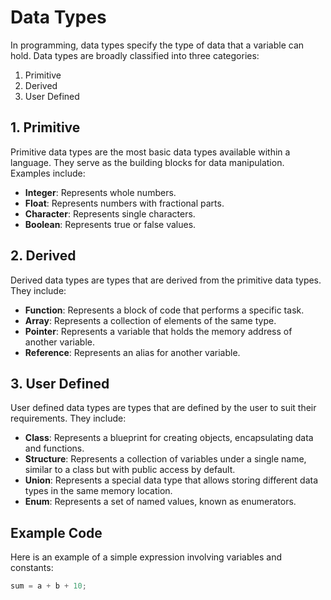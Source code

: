 # Data Types

In programming, data types specify the type of data that a variable can hold. Data types are broadly classified into three categories:

1. Primitive
2. Derived
3. User Defined

## 1. Primitive

Primitive data types are the most basic data types available within a language. They serve as the building blocks for data manipulation. Examples include:

- **Integer**: Represents whole numbers.
- **Float**: Represents numbers with fractional parts.
- **Character**: Represents single characters.
- **Boolean**: Represents true or false values.

## 2. Derived

Derived data types are types that are derived from the primitive data types. They include:

- **Function**: Represents a block of code that performs a specific task.
- **Array**: Represents a collection of elements of the same type.
- **Pointer**: Represents a variable that holds the memory address of another variable.
- **Reference**: Represents an alias for another variable.

## 3. User Defined

User defined data types are types that are defined by the user to suit their requirements. They include:

- **Class**: Represents a blueprint for creating objects, encapsulating data and functions.
- **Structure**: Represents a collection of variables under a single name, similar to a class but with public access by default.
- **Union**: Represents a special data type that allows storing different data types in the same memory location.
- **Enum**: Represents a set of named values, known as enumerators.

## Example Code

Here is an example of a simple expression involving variables and constants:

```cpp
sum = a + b + 10;
